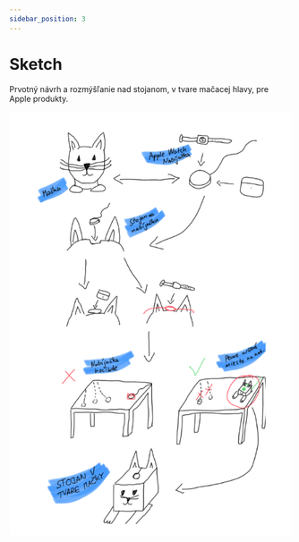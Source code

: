 ```yaml
---
sidebar_position: 3
---
```


# Sketch

Prvotný návrh a rozmýšľanie nad stojanom, v tvare mačacej hlavy, pre Apple produkty.

![Sketch](images/sketch.png)

